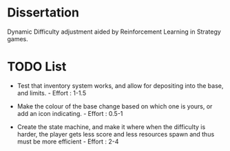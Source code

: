 # Dissertation

Dynamic Difficulty adjustment aided by Reinforcement Learning in Strategy games.

# TODO List

- Test that inventory system works, and allow for depositing into the base, and limits. - Effort : 1-1.5

- Make the colour of the base change based on which one is yours, or add an icon indicating. - Effort : 0.5-1

- Create the state machine, and make it where when the difficulty is harder, the player gets less score and less resources spawn and thus must be more efficient - Effort : 2-4

